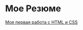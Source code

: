 # Мое Резюме
<a href="https://aleksandrkuznecovgit.github.io/HTML/" rel="nofollow"> Моя первая работа с HTML и CSS
